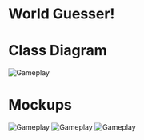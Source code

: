 # World Guesser!

# Class Diagram

![Gameplay](https://github.com/LiamTGay/World-Guesser/blob/main/images/Diagram2.png?raw=true)

# Mockups

![Gameplay](https://github.com/LiamTGay/World-Guesser/blob/main/images/WorldImageForProject-removebg-preview.png?raw=true)
![Gameplay](https://github.com/LiamTGay/World-Guesser/blob/main/images/cute-man-cartoon-standing-vector-12483513-removebg-preview.png?raw=true)
![Gameplay](https://github.com/LiamTGay/World-Guesser/blob/main/images/cute-girl-cartoon-character-free-vector-removebg-preview.png?raw=true)
